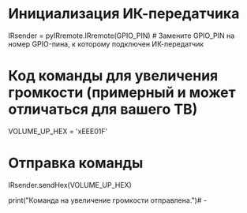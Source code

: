 # Инициализация ИК-передатчика
IRsender = pyIRremote.IRremote(GPIO_PIN) # Замените GPIO_PIN на номер GPIO-пина, к которому подключен ИК-передатчик

# Код команды для увеличения громкости (примерный и может отличаться для вашего ТВ)
VOLUME_UP_HEX = 'xEEE01F'

# Отправка команды
IRsender.sendHex(VOLUME_UP_HEX)

print("Команда на увеличение громкости отправлена.")# -
